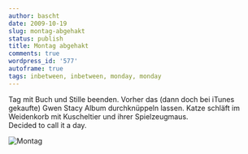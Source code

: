 ```yaml
---
author: bascht
date: 2009-10-19
slug: montag-abgehakt
status: publish
title: Montag abgehakt
comments: true
wordpress_id: '577'
autoframe: true
tags: inbetween, inbetween, monday, monday
---
```


Tag mit Buch und Stille beenden. Vorher das (dann doch bei iTunes
gekaufte) Gwen Stacy Album durchknüppeln lassen. Katze schläft im
Weidenkorb mit Kuscheltier und ihrer Spielzeugmaus.  
Decided to call it a day.



![Montag](/blog/2009-10-19-montag-abgehakt/2009-10-19_23-06-30-scaled-1000.jpg)
